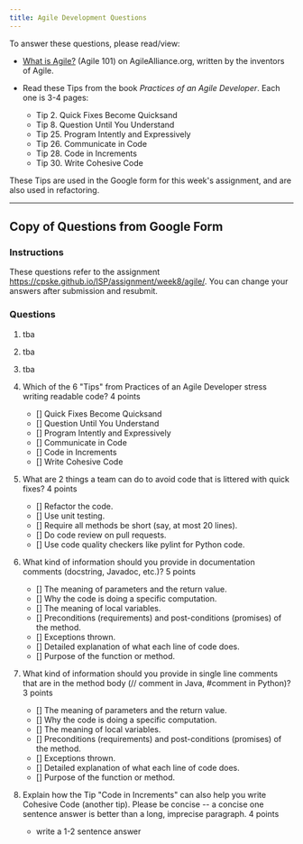 ```yaml
---
title: Agile Development Questions
---
```


To answer these questions, please read/view:
 * [What is Agile?](https://www.agilealliance.org/agile101/) (Agile 101) on AgileAlliance.org, written by the inventors of Agile.

* Read these Tips from the book *Practices of an Agile Developer*. Each one is 3-4 pages:
   - Tip 2. Quick Fixes Become Quicksand
   - Tip 8. Question Until You Understand
   - Tip 25. Program Intently and Expressively
   - Tip 26. Communicate in Code
   - Tip 28. Code in Increments
   - Tip 30. Write Cohesive Code

These Tips are used in the Google form for this week's assignment, and are also used in refactoring.

---

## Copy of Questions from Google Form

### Instructions

These questions refer to the assignment https://cpske.github.io/ISP/assignment/week8/agile/.
You can change your answers after submission and resubmit.

### Questions

1. tba

2. tba

3. tba

4. Which of the 6 "Tips" from Practices of an Agile Developer stress writing readable code?  4 points
   - [] Quick Fixes Become Quicksand
   - [] Question Until You Understand
   - [] Program Intently and Expressively
   - [] Communicate in Code
   - [] Code in Increments
   - [] Write Cohesive Code

5. What are 2 things a team can do to avoid code that is littered with quick fixes?  4 points
   - [] Refactor the code.
   - [] Use unit testing.
   - [] Require all methods be short (say, at most 20 lines).
   - [] Do code review on pull requests.
   - [] Use code quality checkers like pylint for Python code.

6. What kind of information should you provide in documentation comments (docstring, Javadoc, etc.)?  5 points
   - [] The meaning of parameters and the return value.
   - [] Why the code is doing a specific computation.
   - [] The meaning of local variables.
   - [] Preconditions (requirements) and post-conditions (promises) of the method.
   - [] Exceptions thrown.
   - [] Detailed explanation of what each line of code does.
   - [] Purpose of the function or method.

7. What kind of information should you provide in single line comments that are in the method body (// comment in Java, #comment in Python)?  3 points
   - [] The meaning of parameters and the return value.
   - [] Why the code is doing a specific computation.
   - [] The meaning of local variables.
   - [] Preconditions (requirements) and post-conditions (promises) of the method.
   - [] Exceptions thrown.
   - [] Detailed explanation of what each line of code does.
   - [] Purpose of the function or method.

8. Explain how the Tip "Code in Increments" can also help you write Cohesive Code (another tip). Please be concise -- a concise one sentence answer is better than a long, imprecise paragraph.  4 points

   - write a 1-2 sentence answer
